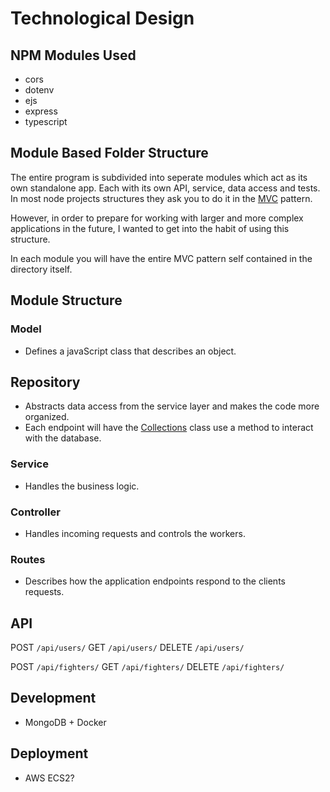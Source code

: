 # Technological Design

## NPM Modules Used

- cors
- dotenv
- ejs
- express
- typescript

## Module Based Folder Structure

The entire program is subdivided into seperate modules which act as its own standalone app. Each with its own API, service, data access and tests.
In most node projects structures they ask you to do it in the [MVC](https://developer.mozilla.org/en-US/docs/Glossary/MVC) pattern.

However, in order to prepare for working with larger and more complex applications in the future, I wanted to get into the habit of using this structure.

In each module you will have the entire MVC pattern self contained in the directory itself.

## Module Structure

### Model

- Defines a javaScript class that describes an object.

## Repository

- Abstracts data access from the service layer and makes the code more organized.
- Each endpoint will have the [Collections](https://mongodb.github.io/node-mongodb-native/api-generated/collection.html) class use a method to interact with the database.

### Service

- Handles the business logic.

### Controller

- Handles incoming requests and controls the workers.

### Routes

- Describes how the application endpoints respond to the clients requests.

## API

POST `/api/users/`
GET `/api/users/`
DELETE `/api/users/`

POST `/api/fighters/`
GET `/api/fighters/`
DELETE `/api/fighters/`

## Development

- MongoDB + Docker

## Deployment

- AWS ECS2?
